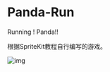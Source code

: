 # Panda-Run

Running ! Panda!!

根据SpriteKit教程自行编写的游戏。

![img](http://image17-c.poco.cn/mypoco/myphoto/20160308/17/17823283120160308170127027_640.jpg?1136x640_130)
